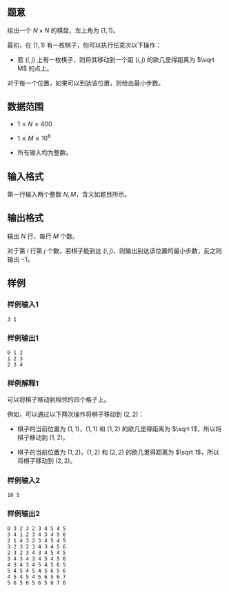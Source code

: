 ## 题意

给出一个 $N\times N$ 的棋盘，左上角为 $(1,1)$。

最初，在 $(1,1)$ 有一枚棋子，你可以执行任意次以下操作：

- 若 $(i,j)$ 上有一枚棋子，则将其移动到一个距 $(i,j)$ 的欧几里得距离为 $\sqrt M$ 的点上。

对于每一个位置，如果可以到达该位置，则给出最小步数。

## 数据范围

- $1\leq N\leq 400$

- $1\leq M\leq 10^6$

- 所有输入均为整数。

## 输入格式

第一行输入两个整数 $N,M$，含义如题目所示。

## 输出格式

输出 $N$ 行，每行 $M$ 个数。

对于第 $i$ 行第 $j$ 个数，若棋子能到达 $(i,j)$，则输出到达该位置的最小步数，反之则输出 $-1$。

## 样例

### 样例输入1

```
3 1
```

### 样例输出1

```
0 1 2
1 2 3
2 3 4
```

### 样例解释1

可以将棋子移动到相邻的四个格子上。

例如，可以通过以下两次操作将棋子移动到 $(2,2)$：

- 棋子的当前位置为 $(1,1)$，$(1,1)$ 和 $(1,2)$ 的欧几里得距离为 $\sqrt 1$，所以将棋子移动到 $(1,2)$。

- 棋子的当前位置为 $(1,2)$，$(1,2)$ 和 $(2,2)$ 的欧几里得距离为 $\sqrt 1$，所以将棋子移动到 $(2,2)$。

### 样例输入2

```
10 5
```

### 样例输出2

```
0 3 2 3 2 3 4 5 4 5
3 4 1 2 3 4 3 4 5 6
2 1 4 3 2 3 4 5 4 5
3 2 3 2 3 4 3 4 5 6
2 3 2 3 4 3 4 5 4 5
3 4 3 4 3 4 5 4 5 6
4 3 4 3 4 5 4 5 6 5
5 4 5 4 5 4 5 6 5 6
4 5 4 5 4 5 6 5 6 7
5 6 5 6 5 6 5 6 7 6
```